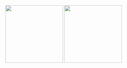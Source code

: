 <img height="180em" src="https://github-readme-stats.vercel.app/api?username=luisotvio11&show_icons=true&theme=tokyonight"/>

<img height="180em" src="https://github-readme-stats-eight-theta.vercel.app/api/top-langs/?username=luisotvio11&layout=compact&langs_count=8&theme=tokyonight&include_all_commits=true&count_private=true"/>


